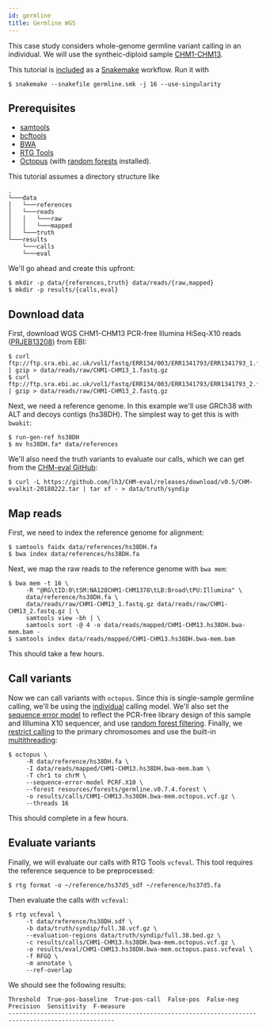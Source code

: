 ```yaml
---
id: germline
title: Germline WGS
---
```


This case study considers whole-genome germline variant calling in an individual. We will use the syntheic-diploid sample [CHM1-CHM13](https://www.nature.com/articles/s41592-018-0054-7).

This tutorial is [included](../../static/snakemake/germline.smk) as a [Snakemake](https://snakemake.readthedocs.io/en/stable/#) workflow. Run it with

```shell
$ snakemake --snakefile germline.smk -j 16 --use-singularity
```

## Prerequisites

- [samtools](https://github.com/samtools/samtools)
- [bcftools](https://github.com/samtools/bcftools)
- [BWA](https://github.com/lh3/bwa)
- [RTG Tools](https://github.com/RealTimeGenomics/rtg-tools)
- [Octopus](https://github.com/luntergroup/octopus) (with [random forests](guides/../../guides/filtering/forest.md) installed).

This tutorial assumes a directory structure like

```
.
└───data
│   └───references
│   └───reads
│   │   └───raw
│   │   └───mapped
│   └───truth
└───results
    └───calls
    └───eval
```

We'll go ahead and create this upfront:

```shell
$ mkdir -p data/{references,truth} data/reads/{raw,mapped}
$ mkdir -p results/{calls,eval}
```

## Download data

First, download WGS CHM1-CHM13 PCR-free Illumina HiSeq-X10 reads ([PRJEB13208](https://www.ebi.ac.uk/ena/browser/view/PRJEB13208)) from EBI:

```shell
$ curl ftp://ftp.sra.ebi.ac.uk/vol1/fastq/ERR134/003/ERR1341793/ERR1341793_1.fastq.gz | gzip > data/reads/raw/CHM1-CHM13_1.fastq.gz
$ curl ftp://ftp.sra.ebi.ac.uk/vol1/fastq/ERR134/003/ERR1341793/ERR1341793_2.fastq.gz | gzip > data/reads/raw/CHM1-CHM13_2.fastq.gz
```

Next, we need a reference genome. In this example we'll use GRCh38 with ALT and decoys contigs (hs38DH). The simplest way to get this is with `bwakit`:

```shell
$ run-gen-ref hs38DH
$ mv hs38DH.fa* data/references
```

We'll also need the truth variants to evaluate our calls, which we can get from the [CHM-eval GitHub](https://github.com/lh3/CHM-eval):

```shell
$ curl -L https://github.com/lh3/CHM-eval/releases/download/v0.5/CHM-evalkit-20180222.tar | tar xf - > data/truth/syndip
```

## Map reads

First, we need to index the reference genome for alignment:

```shell
$ samtools faidx data/references/hs38DH.fa
$ bwa index data/references/hs38DH.fa
```

Next, we map the raw reads to the reference genome with `bwa mem`:

```shell
$ bwa mem -t 16 \
     -R "@RG\tID:0\tSM:NA128CHM1-CHM1378\tLB:Broad\tPU:Illumina" \
     data/reference/hs38DH.fa \
     data/reads/raw/CHM1-CHM13_1.fastq.gz data/reads/raw/CHM1-CHM13_2.fastq.gz | \
     samtools view -bh | \
     samtools sort -@ 4 -o data/reads/mapped/CHM1-CHM13.hs38DH.bwa-mem.bam -
$ samtools index data/reads/mapped/CHM1-CHM13.hs38DH.bwa-mem.bam
```

This should take a few hours.

## Call variants

Now we can call variants with `octopus`. Since this is single-sample germline calling, we'll be using the [individual](../guides/models/individual.md) calling model. We'll also set the [sequence error model](../guides/errorModels.md) to reflect the PCR-free library design of this sample and Illlumina X10 sequencer, and use [random forest filtering](../guides/filtering/forest.md). Finally, we [restrict calling](../guides/advanced/targeted.md) to the primary chromosomes and use the built-in [multithreading](../guides/advanced/threading.md):

```shell
$ octopus \
     -R data/reference/hs38DH.fa \
     -I data/reads/mapped/CHM1-CHM13.hs38DH.bwa-mem.bam \
     -T chr1 to chrM \
     --sequence-error-model PCRF.X10 \
     --forest resources/forests/germline.v0.7.4.forest \
     -o results/calls/CHM1-CHM13.hs38DH.bwa-mem.octopus.vcf.gz \
     --threads 16
```

This should complete in a few hours.

## Evaluate variants

Finally, we will evaluate our calls with RTG Tools `vcfeval`. This tool requires the reference sequence to be preprocessed:

```shell
$ rtg format -o ~/reference/hs37d5_sdf ~/reference/hs37d5.fa
```

Then evaluate the calls with `vcfeval`:

```shell
$ rtg vcfeval \
     -t data/reference/hs38DH.sdf \
     -b data/truth/syndip/full.38.vcf.gz \
     --evaluation-regions data/truth/syndip/full.38.bed.gz \
     -c results/calls/CHM1-CHM13.hs38DH.bwa-mem.octopus.vcf.gz \
     -o results/eval/CHM1-CHM13.hs38DH.bwa-mem.octopus.pass.vcfeval \
     -f RFGQ \
     -m annotate \
     --ref-overlap
```

We should see the following results:

```shell
Threshold  True-pos-baseline  True-pos-call  False-pos  False-neg  Precision  Sensitivity  F-measure
----------------------------------------------------------------------------------------------------
```